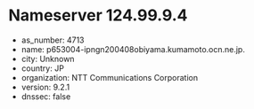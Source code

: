 # Nameserver 124.99.9.4

* as_number: 4713
* name: p653004-ipngn200408obiyama.kumamoto.ocn.ne.jp.
* city: Unknown
* country: JP
* organization: NTT Communications Corporation
* version: 9.2.1
* dnssec: false
